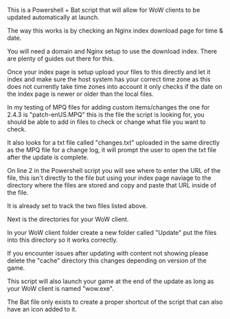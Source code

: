 This is a Powershell + Bat script that will allow for WoW clients to be updated automatically at launch. 

The way this works is by checking an Nginx index download page for time & date. 

You will need a domain and Nginx setup to use the download index. There are plenty of guides out there for this.

Once your index page is setup upload your files to this directly and let it index and make sure the host system has your correct time zone as this does not currently take time zones into account it only checks if the date on the index page is newer or older than the local files. 

In my testing of MPQ files for adding custom items/changes the one for 2.4.3 is "patch-enUS.MPQ" this is the file the script is looking for, you should be able to add in files to check or change what file you want to check. 

It also looks for a txt file called "changes.txt" uploaded in the same directly as the MPQ file for a change log, it will prompt the user to open the txt file after the update is complete.

On line 2 in the Powershell script you will see where to enter the URL of the file, this isn't directly to the file but using your index page naviage to the directory where the files are stored and copy and paste that URL inside of the file. 

It is already set to track the two files listed above. 

Next is the directories for your WoW client. 

In your WoW client folder create a new folder called "Update" put the files into this directory so it works correctly. 

If you encounter issues after updating with content not showing please delete the "cache" directory this changes depending on version of the game. 

This script will also launch your game at the end of the update as long as your WoW client is named "wow.exe".

The Bat file only exists to create a proper shortcut of the script that can also have an icon added to it. 
